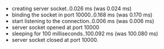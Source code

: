 * creating server socket..0.026 ms (was 0.024 ms)
 * binding the socket in port 10000..0.168 ms (was 0.170 ms)
 * start listening to the connection..0.006 ms (was 0.006 ms)
 * server socket opened at port 10000
 * sleeping for 100 milliseconds..100.092 ms (was 100.080 ms)
 * server socket closed at port 10000.
